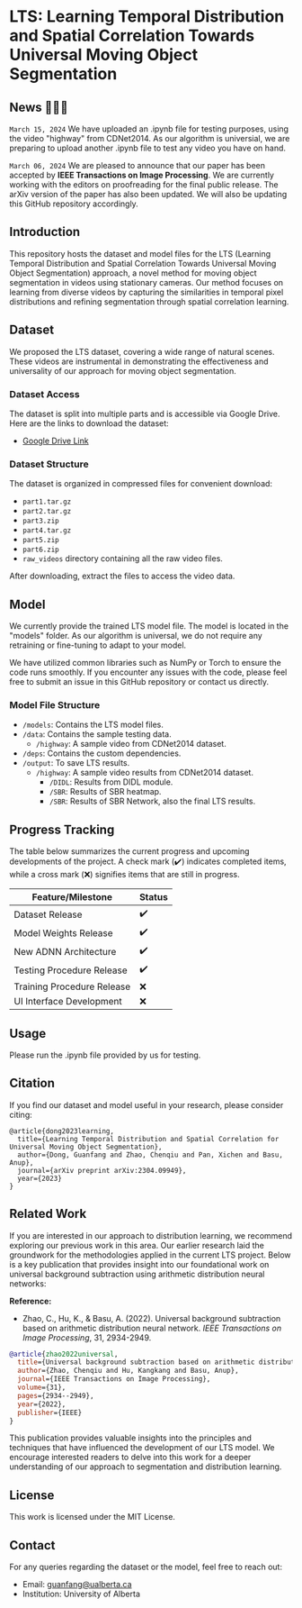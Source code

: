 # LTS: Learning Temporal Distribution and Spatial Correlation Towards Universal Moving Object Segmentation

## News 🎺🎺🎺
``March 15, 2024``
We have uploaded an .ipynb file for testing purposes, using the video "highway" from CDNet2014. As our algorithm is universial, we are preparing to upload another .ipynb file to test any video you have on hand.

``March 06, 2024``
We are pleased to announce that our paper has been accepted by **IEEE Transactions on Image Processing**. We are currently working with the editors on proofreading for the final public release. The arXiv version of the paper has also been updated. We will also be updating this GitHub repository accordingly.

## Introduction
This repository hosts the dataset and model files for the LTS (Learning Temporal Distribution and Spatial Correlation Towards Universal Moving Object Segmentation) approach, a novel method for moving object segmentation in videos using stationary cameras. Our method focuses on learning from diverse videos by capturing the similarities in temporal pixel distributions and refining segmentation through spatial correlation learning.

## Dataset
We proposed the LTS dataset, covering a wide range of natural scenes. These videos are instrumental in demonstrating the effectiveness and universality of our approach for moving object segmentation.

### Dataset Access
The dataset is split into multiple parts and is accessible via Google Drive. Here are the links to download the dataset:
- [Google Drive Link](https://drive.google.com/drive/folders/1M3YsXmIBhsonYSMySTgI016kSXKwoV1j?usp=drive_link)

### Dataset Structure
The dataset is organized in compressed files for convenient download:
- `part1.tar.gz`
- `part2.tar.gz`
- `part3.zip`
- `part4.tar.gz`
- `part5.zip`
- `part6.zip`
- `raw_videos` directory containing all the raw video files.

After downloading, extract the files to access the video data.

## Model
We currently provide the trained LTS model file. The model is located in the "models" folder. As our algorithm is universal, we do not require any retraining or fine-tuning to adapt to your model.

We have utilized common libraries such as NumPy or Torch to ensure the code runs smoothly. If you encounter any issues with the code, please feel free to submit an issue in this GitHub repository or contact us directly.

### Model File Structure
- `/models`: Contains the LTS model files.
- `/data`: Contains the sample testing data.
  - `/highway`: A sample video from CDNet2014 dataset.
- `/deps`: Contains the custom dependencies.
- `/output`: To save LTS results.
  - `/highway`: A sample video results from CDNet2014 dataset.
    - `/DIDL`: Results from DIDL module.
    - `/SBR`: Results of SBR heatmap.
    - `/SBR`: Results of SBR Network, also the final LTS results.

## Progress Tracking

The table below summarizes the current progress and upcoming developments of the project. A check mark (✔️) indicates completed items, while a cross mark (❌) signifies items that are still in progress.

| Feature/Milestone         | Status |
|---------------------------|--------|
| Dataset Release           | ✔️     |
| Model Weights Release     | ✔️     |
| New ADNN Architecture     | ✔️     |
| Testing Procedure Release | ✔️     |
| Training Procedure Release| ❌     |
| UI Interface Development  | ❌     |

## Usage
Please run the .ipynb file provided by us for testing.

## Citation
If you find our dataset and model useful in your research, please consider citing:
```
@article{dong2023learning,
  title={Learning Temporal Distribution and Spatial Correlation for Universal Moving Object Segmentation},
  author={Dong, Guanfang and Zhao, Chenqiu and Pan, Xichen and Basu, Anup},
  journal={arXiv preprint arXiv:2304.09949},
  year={2023}
}
```

## Related Work

If you are interested in our approach to distribution learning, we recommend exploring our previous work in this area. Our earlier research laid the groundwork for the methodologies applied in the current LTS project. Below is a key publication that provides insight into our foundational work on universal background subtraction using arithmetic distribution neural networks:

**Reference:**
- Zhao, C., Hu, K., & Basu, A. (2022). Universal background subtraction based on arithmetic distribution neural network. *IEEE Transactions on Image Processing*, 31, 2934-2949.

```bibtex
@article{zhao2022universal,
  title={Universal background subtraction based on arithmetic distribution neural network},
  author={Zhao, Chenqiu and Hu, Kangkang and Basu, Anup},
  journal={IEEE Transactions on Image Processing},
  volume={31},
  pages={2934--2949},
  year={2022},
  publisher={IEEE}
}
```

This publication provides valuable insights into the principles and techniques that have influenced the development of our LTS model. We encourage interested readers to delve into this work for a deeper understanding of our approach to segmentation and distribution learning.


## License
This work is licensed under the MIT License.

## Contact
For any queries regarding the dataset or the model, feel free to reach out:
- Email: guanfang@ualberta.ca
- Institution: University of Alberta
